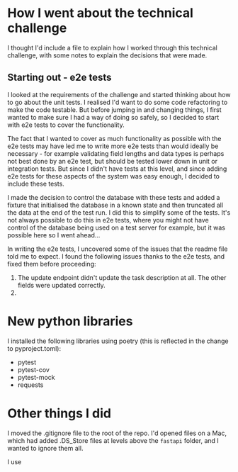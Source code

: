 # How I went about the technical challenge

I thought I'd include a file to explain how I worked through this technical challenge, with some notes to explain the decisions that were made.

## Starting out - e2e tests

I looked at the requirements of the challenge and started thinking about how to go about the unit tests. I realised I'd want to do some code refactoring to make the code testable. But before jumping in and changing things, I first wanted to make sure I had a way of doing so safely, so I decided to start with e2e tests to cover the functionality.

The fact that I wanted to cover as much functionality as possible with the e2e tests may have led me to write more e2e tests than would ideally be necessary - for example validating field lengths and data types is perhaps not best done by an e2e test, but should be tested lower down in unit or integration tests. But since I didn't have tests at this level, and since adding e2e tests for these aspects of the system was easy enough, I decided to include these tests.

I made the decision to control the database with these tests and added a fixture that initialised the database in a known state and then truncated all the data at the end of the test run. I did this to simplify some of the tests. It's not always possible to do this in e2e tests, where you might not have control of the database being used on a test server for example, but it was possible here so I went ahead...

In writing the e2e tests, I uncovered some of the issues that the readme file told me to expect. I found the following issues thanks to the e2e tests, and fixed them before proceeding:

1. The update endpoint didn't update the task description at all. The other fields were updated correctly.
1.


# New python libraries

I installed the following libraries using poetry (this is reflected in the change to pyproject.toml):

- pytest
- pytest-cov
- pytest-mock
- requests


# Other things I did

I moved the .gitignore file to the root of the repo. I'd opened files on a Mac, which had added .DS_Store files at levels above the `fastapi` folder, and I wanted to ignore them all.

I use